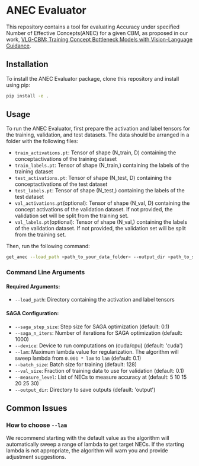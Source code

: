 # ANEC Evaluator

This repository contains a tool for evaluating Accuracy under specified Number of Effective Concepts(ANEC) for a given CBM, as proposed in our work, [VLG-CBM: Training Concept Bottleneck Models with Vision-Language Guidance](https://arxiv.org/abs/2408.01432).

## Installation 

To install the ANEC Evaluator package, clone this repository and install using pip:

```bash
pip install -e .
```

## Usage
To run the ANEC Evaluator, first prepare the activation and label tensors for the training, validation, and test datasets.
The data should be arranged in a folder with the following files:
- `train_activations.pt`: Tensor of shape (N_train, D) containing the conceptactivations of the training dataset
- `train_labels.pt`: Tensor of shape (N_train,) containing the labels of the training dataset
- `test_activations.pt`: Tensor of shape (N_test, D) containing the conceptactivations of the test dataset
- `test_labels.pt`: Tensor of shape (N_test,) containing the labels of the test dataset
- `val_activations.pt`(optional): Tensor of shape (N_val, D) containing the concept activations of the validation dataset. If not provided, the validation set will be split from the training set.
- `val_labels.pt`(optional): Tensor of shape (N_val,) containing the labels of the validation dataset. If not provided, the validation set will be split from the training set.

Then, run the following command:

```bash
get_anec --load_path <path_to_your_data_folder> --output_dir <path_to_save_results>
```

### Command Line Arguments

#### Required Arguments:
- `--load_path`: Directory containing the activation and label tensors

#### SAGA Configuration:
- `--saga_step_size`: Step size for SAGA optimization (default: 0.1)
- `--saga_n_iters`: Number of iterations for SAGA optimization (default: 1000)
- `--device`: Device to run computations on (cuda/cpu) (default: 'cuda')
- `--lam`: Maximum lambda value for regularization. The algorithm will sweep lambda from `0.001 * lam` to `lam` (default: 0.1)
- `--batch_size`: Batch size for training (default: 128)
- `--val_size`: Fraction of training data to use for validation (default: 0.1)
- `--measure_level`: List of NECs to measure accuracy at (default: 5 10 15 20 25 30)
- `--output_dir`: Directory to save outputs (default: 'output')

## Common Issues
### How to choose `--lam`
We recommend starting with the default value as the algorithm will automatically sweep a range of lambda to get target NECs. 
If the starting lambda is not appropriate, the algorithm will warn you and provide adjustment suggestions.